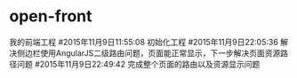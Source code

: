 # open-front
我的前端工程
#2015年11月9日11:55:08
初始化工程
#2015年11月9日22:05:36
解决侧边栏使用AngularJS二级路由问题，页面能正常显示，下一步解决页面资源路径问题
#2015年11月9日22:49:42
完成整个页面的路由以及资源显示问题
